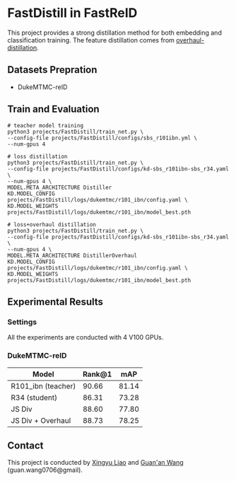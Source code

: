 # FastDistill in FastReID

This project provides a strong distillation method for both embedding and classification training.
The feature distillation comes from [overhaul-distillation](https://github.com/clovaai/overhaul-distillation/tree/master/ImageNet).


## Datasets Prepration
- DukeMTMC-reID


## Train and Evaluation
```shell
# teacher model training
python3 projects/FastDistill/train_net.py \
--config-file projects/FastDistill/configs/sbs_r101ibn.yml \
--num-gpus 4

# loss distillation
python3 projects/FastDistill/train_net.py \
--config-file projects/FastDistill/configs/kd-sbs_r101ibn-sbs_r34.yaml \
--num-gpus 4 \
MODEL.META_ARCHITECTURE Distiller
KD.MODEL_CONFIG projects/FastDistill/logs/dukemtmc/r101_ibn/config.yaml \
KD.MODEL_WEIGHTS projects/FastDistill/logs/dukemtmc/r101_ibn/model_best.pth

# loss+overhaul distillation
python3 projects/FastDistill/train_net.py \
--config-file projects/FastDistill/configs/kd-sbs_r101ibn-sbs_r34.yaml \
--num-gpus 4 \
MODEL.META_ARCHITECTURE DistillerOverhaul
KD.MODEL_CONFIG projects/FastDistill/logs/dukemtmc/r101_ibn/config.yaml \
KD.MODEL_WEIGHTS projects/FastDistill/logs/dukemtmc/r101_ibn/model_best.pth
```

## Experimental Results

### Settings

All the experiments are conducted with 4 V100 GPUs.


### DukeMTMC-reID

| Model | Rank@1 | mAP |
| --- | --- | --- |
| R101_ibn (teacher) | 90.66 | 81.14 |
| R34 (student) | 86.31 | 73.28 |
| JS Div | 88.60 | 77.80 |
| JS Div + Overhaul | 88.73 | 78.25 |

## Contact
This project is conducted by [Xingyu Liao](https://github.com/L1aoXingyu) and [Guan'an Wang](https://wangguanan.github.io/) (guan.wang0706@gmail).
